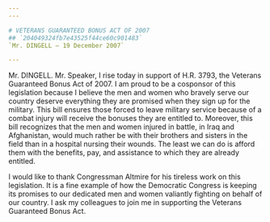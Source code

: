 ```yaml
---
---

# VETERANS GUARANTEED BONUS ACT OF 2007
## `204049324fb7e43525f44ce60c901483`
`Mr. DINGELL — 19 December 2007`

---
```



Mr. DINGELL. Mr. Speaker, I rise today in support of H.R. 3793, the 
Veterans Guaranteed Bonus Act of 2007. I am proud to be a cosponsor of 
this legislation because I believe the men and women who bravely serve 
our country deserve everything they are promised when they sign up for 
the military. This bill ensures those forced to leave military service 
because of a combat injury will receive the bonuses they are entitled 
to. Moreover, this bill recognizes that the men and women injured in 
battle, in Iraq and Afghanistan, would much rather be with their 
brothers and sisters in the field than in a hospital nursing their 
wounds. The least we can do is afford them with the benefits, pay, and 
assistance to which they are already entitled.

I would like to thank Congressman Altmire for his tireless work on 
this legislation. It is a fine example of how the Democratic Congress 
is keeping its promises to our dedicated men and women valiantly 
fighting on behalf of our country. I ask my colleagues to join me in 
supporting the Veterans Guaranteed Bonus Act.
